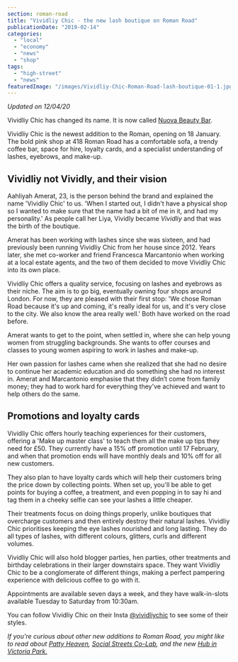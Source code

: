 ```yaml
---
section: roman-road
title: "Vividliy Chic - the new lash boutique on Roman Road"
publicationDate: "2019-02-14"
categories: 
  - "local"
  - "economy"
  - "news"
  - "shop"
tags: 
  - "high-street"
  - "news"
featuredImage: "/images/Vividliy-Chic-Roman-Road-lash-boutique-01-1.jpg"
---
```


_Updated on 12/04/20_

Vividliy Chic has changed its name. It is now called [Nuova Beauty Bar](https://romanroadlondon.com/places/nuova-beauty-bar/).

Vividliy Chic is the newest addition to the Roman, opening on 18 January. The bold pink shop at 418 Roman Road has a comfortable sofa, a trendy coffee bar, space for hire, loyalty cards, and a specialist understanding of lashes, eyebrows, and make-up.

## Vividliy not Vividly, and their vision

Aahliyah Amerat, 23, is the person behind the brand and explained the name 'Vividliy Chic' to us. 'When I started out, I didn't have a physical shop so I wanted to make sure that the name had a bit of me in it, and had my personality.' As people call her Liya, Vividly became _Vividliy_ and that was the birth of the boutique.

Amerat has been working with lashes since she was sixteen, and had previously been running Vividliy Chic from her house since 2012. Years later, she met co-worker and friend Francesca Marcantonio when working at a local estate agents, and the two of them decided to move Vividliy Chic into its own place.  
  
Vividliy Chic offers a quality service, focusing on lashes and eyebrows as their niche. The aim is to go big, eventually owning four shops around London. For now, they are pleased with their first stop: 'We chose Roman Road because it's up and coming, it's really ideal for us, and it's very close to the city. We also know the area really well.' Both have worked on the road before.  
  
Amerat wants to get to the point, when settled in, where she can help young women from struggling backgrounds. She wants to offer courses and classes to young women aspiring to work in lashes and make-up.

Her own passion for lashes came when she realized that she had no desire to continue her academic education and do something she had no interest in. Amerat and Marcantonio emphasise that they didn’t come from family money; they had to work hard for everything they've achieved and want to help others do the same.

## Promotions and loyalty cards

Vividliy Chic offers hourly teaching experiences for their customers, offering a 'Make up master class' to teach them all the make up tips they need for £50. They currently have a 15% off promotion until 17 February, and when that promotion ends will have monthly deals and 10% off for all new customers.

They also plan to have loyalty cards which will help their customers bring the price down by collecting points. When set up, you'll be able to get points for buying a coffee, a treatment, and even popping in to say hi and tag them in a cheeky selfie can see your lashes a little cheaper.  
  
Their treatments focus on doing things properly, unlike boutiques that overcharge customers and then entirely destroy their natural lashes. Vividliy Chic prioritises keeping the eye lashes nourished and long lasting. They do all types of lashes, with different colours, glitters, curls and different volumes.  
  
Vividliy Chic will also hold blogger parties, hen parties, other treatments and birthday celebrations in their larger downstairs space. They want Vividliy Chic to be a conglomerate of different things, making a perfect pampering experience with delicious coffee to go with it.

Appointments are available seven days a week, and they have walk-in-slots available Tuesday to Saturday from 10:30am.

You can follow Vividliy Chic on their Insta [@vividliychic](https://www.instagram.com/vividliychic/) to see some of their styles.

_If you're curious about other new additions to Roman Road, you might like to read about_ [_Patty Heaven_](https://romanroadlondon.com/patty-heaven-caribbean-restaurant-opens-on-roman-road/)_,_ [_Social Streets Co-Lab_](https://romanroadlondon.com/social-streets-co-lab-opens-roman-road/)_, and the new_ [_Hub in Victoria Park._](https://romanroadlondon.com/new-hub-cafe-opens-victoria-park/)

